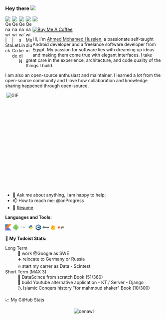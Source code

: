 ### Hey there <img src="https://media.giphy.com/media/hvRJCLFzcasrR4ia7z/giphy.gif" width="25px">
<a href="https://stackoverflow.com/users/8332839/ahmed-mohamed-hussien">
  <img align="left" alt="Qenawi | Stack" width="22px" src="https://cdn.sstatic.net/Sites/stackoverflow/Img/apple-touch-icon@2.png?v=73d79a89bded" />
</a>
<a href="https://leetcode.com/qenawi-cs">
  <img align="left" alt="Qenawi | LetCode" width="22px" src="https://media-exp1.licdn.com/dms/image/C4E0BAQFvx45x7j4Zhg/company-logo_200_200/0/1519864832328?e=2159024400&v=beta&t=bn7GubuOuUXMKQ6YZxs23WZMabMviFMT7grLqM6_TC0" />
</a>
<a href="https://www.linkedin.com/in/ahmed-mohamed-qenawi-803b73136">
  <img align="left" alt="Qenawi's LinkedIN" width="22px" src="https://raw.githubusercontent.com/peterthehan/peterthehan/master/assets/linkedin.svg" />
</a>
<a href="https://medium.com/@Qenawi">
  <img align="left" alt="Qenawi Medium" width="22px" src="https://cdn0.iconfinder.com/data/icons/social-media-2092/100/social-62-512.png" />
</a>

![](https://visitor-badge.glitch.me/badge?page_id=qenawi.qenawi)

<a href="https://www.buymeacoffee.com/qenawi" target="_blank"><img src="https://www.buymeacoffee.com/assets/img/custom_images/orange_img.png" alt="Buy Me A Coffee" style="height: 41px !important;width: 174px !important;box-shadow: 0px 3px 2px 0px rgba(190, 190, 190, 0.5) !important;-webkit-box-shadow: 0px 3px 2px 0px rgba(190, 190, 190, 0.5) !important;" ></a>

Hi, I'm [Ahmed Mohamed Hussien](https://blog.abhisheknaidu.tech/), a passionate self-taught Android  developer and a freelance software developer from Egypt. My passion for software lies with dreaming up ideas and making them come true with elegant interfaces. I take great care in the experience, architecture, and code quality of the things I build.

I am also an open-source enthusiast and maintainer. I learned a lot from the open-source community and I love how collaboration and knowledge sharing happened through open-source.


  <img align="right" alt="GIF" src="https://github.com/abhisheknaiidu/abhisheknaiidu/blob/master/code.gif?raw=true" width="500" height="320" />
  
- 💬 Ask me about anything, I am happy to help;
- 📫 How to reach me: @onProgress
- 📝 [Resume](https://drive.google.com/file/d/12kW6RE7QcgT-30Kfevx9bnd6dqUEFswA/view)

**Languages and Tools:**  

<code><img height="20" src="https://raw.githubusercontent.com/github/explore/80688e429a7d4ef2fca1e82350fe8e3517d3494d/topics/kotlin/kotlin.png"></code>
<code><img height="20" src="https://raw.githubusercontent.com/github/explore/80688e429a7d4ef2fca1e82350fe8e3517d3494d/topics/android/android.png"></code>
<code><img height="20" src="https://raw.githubusercontent.com/github/explore/80688e429a7d4ef2fca1e82350fe8e3517d3494d/topics/java/java.png"></code>
<code><img height="20" src="https://raw.githubusercontent.com/github/explore/5c058a388828bb5fde0bcafd4bc867b5bb3f26f3/topics/python/python.png"></code>
<code><img height="20" src="https://raw.githubusercontent.com/github/explore/80688e429a7d4ef2fca1e82350fe8e3517d3494d/topics/cpp/cpp.png"></code>
<code><img height="20" src="https://raw.githubusercontent.com/github/explore/80688e429a7d4ef2fca1e82350fe8e3517d3494d/topics/django/django.png"></code>
<code><img height="20" src="https://raw.githubusercontent.com/github/explore/80688e429a7d4ef2fca1e82350fe8e3517d3494d/topics/firebase/firebase.png"></code>
<code><img height="20" src="https://raw.githubusercontent.com/github/explore/80688e429a7d4ef2fca1e82350fe8e3517d3494d/topics/git/git.png"></code>

🚧 **My Todoist Stats:**
<!-- TODO-IST:START -->

 <dl>
  <dt>Long Term </dt>
  <dd>🤳 work @Google as SWE</dd>
  <dd>✈️ relocate to Germany or Russia</dd>
  <dd>🔥 start my carrer as Data - Scintest</dd>
  <dt>Short Term (MAX 3)</dt>
  <dd>🐰 DataScince from scratch Book (51/360)</dd>
  <dd>🧡 build Youtube alternative application - KT / Server - Django </dd>
  <dd>🌜 Islamic Conqers history "for mahmoud shaker" Book (10/300)</dd>
</dl>      
<!-- TODO-IST:END -->


📈 My GitHub Stats

<p align="center"> <img src="https://github-readme-stats.vercel.app/api?username=qenawi&show_icons=true&theme=gotham" alt="qenawi" />




